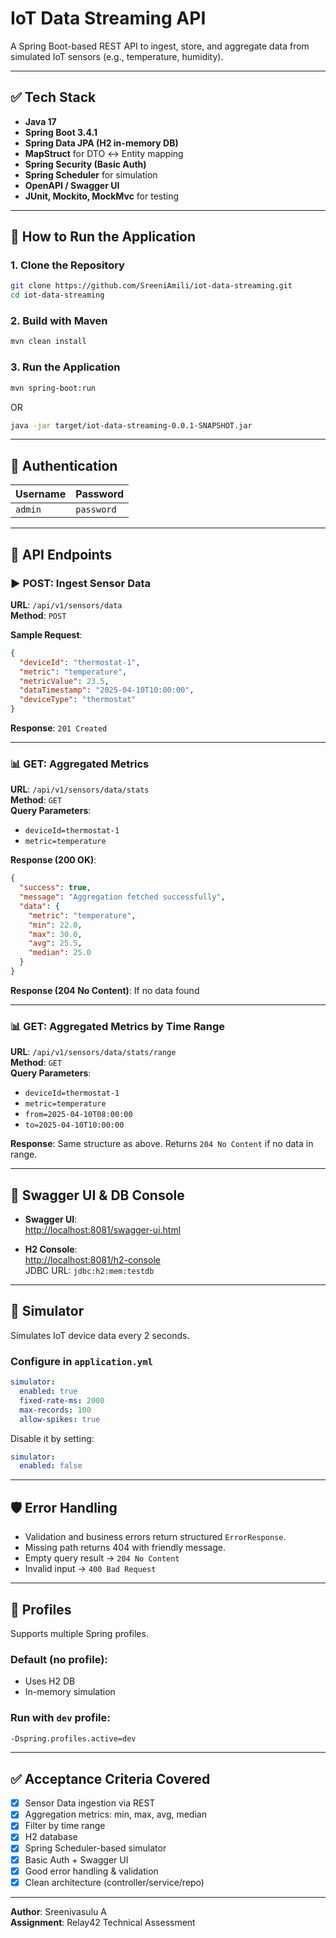 # IoT Data Streaming API

A Spring Boot-based REST API to ingest, store, and aggregate data from simulated IoT sensors (e.g., temperature, humidity).

---

## ✅ Tech Stack

- **Java 17**
- **Spring Boot 3.4.1**
- **Spring Data JPA (H2 in-memory DB)**
- **MapStruct** for DTO ↔ Entity mapping
- **Spring Security (Basic Auth)**
- **Spring Scheduler** for simulation
- **OpenAPI / Swagger UI**
- **JUnit, Mockito, MockMvc** for testing

---

## 🚀 How to Run the Application

### 1. Clone the Repository
```bash
git clone https://github.com/SreeniAmili/iot-data-streaming.git
cd iot-data-streaming
```

### 2. Build with Maven
```bash
mvn clean install
```

### 3. Run the Application
```bash
mvn spring-boot:run
```

OR

```bash
java -jar target/iot-data-streaming-0.0.1-SNAPSHOT.jar
```

---

## 🔑 Authentication

| Username | Password |
|----------|----------|
| `admin`  | `password` |

---

## 📂 API Endpoints

### ▶️ POST: Ingest Sensor Data

**URL**: `/api/v1/sensors/data`  
**Method**: `POST`

**Sample Request**:
```json
{
  "deviceId": "thermostat-1",
  "metric": "temperature",
  "metricValue": 23.5,
  "dataTimestamp": "2025-04-10T10:00:00",
  "deviceType": "thermostat"
}
```

**Response**: `201 Created`

---

### 📊 GET: Aggregated Metrics

**URL**: `/api/v1/sensors/data/stats`  
**Method**: `GET`  
**Query Parameters**:
- `deviceId=thermostat-1`
- `metric=temperature`

**Response (200 OK)**:
```json
{
  "success": true,
  "message": "Aggregation fetched successfully",
  "data": {
    "metric": "temperature",
    "min": 22.0,
    "max": 30.0,
    "avg": 25.5,
    "median": 25.0
  }
}
```

**Response (204 No Content)**: If no data found

---

### 📊 GET: Aggregated Metrics by Time Range

**URL**: `/api/v1/sensors/data/stats/range`  
**Method**: `GET`  
**Query Parameters**:
- `deviceId=thermostat-1`
- `metric=temperature`
- `from=2025-04-10T08:00:00`
- `to=2025-04-10T10:00:00`

**Response**:
Same structure as above. Returns `204 No Content` if no data in range.

---

## 📘 Swagger UI & DB Console

- **Swagger UI**:  
  [http://localhost:8081/swagger-ui.html](http://localhost:8081/swagger-ui.html)

- **H2 Console**:  
  [http://localhost:8081/h2-console](http://localhost:8081/h2-console)  
  JDBC URL: `jdbc:h2:mem:testdb`

---

## 🧪 Simulator

Simulates IoT device data every 2 seconds.

### Configure in `application.yml`
```yaml
simulator:
  enabled: true
  fixed-rate-ms: 2000
  max-records: 100
  allow-spikes: true
```

Disable it by setting:
```yaml
simulator:
  enabled: false
```

---

## 🛡️ Error Handling

- Validation and business errors return structured `ErrorResponse`.
- Missing path returns 404 with friendly message.
- Empty query result → `204 No Content`
- Invalid input → `400 Bad Request`

---

## 📁 Profiles

Supports multiple Spring profiles.

### Default (no profile):
- Uses H2 DB
- In-memory simulation

### Run with `dev` profile:
```bash
-Dspring.profiles.active=dev
```

---

## ✅ Acceptance Criteria Covered

- [x] Sensor Data ingestion via REST
- [x] Aggregation metrics: min, max, avg, median
- [x] Filter by time range
- [x] H2 database
- [x] Spring Scheduler-based simulator
- [x] Basic Auth + Swagger UI
- [x] Good error handling & validation
- [x] Clean architecture (controller/service/repo)

---


**Author**: Sreenivasulu A  
**Assignment**: Relay42 Technical Assessment